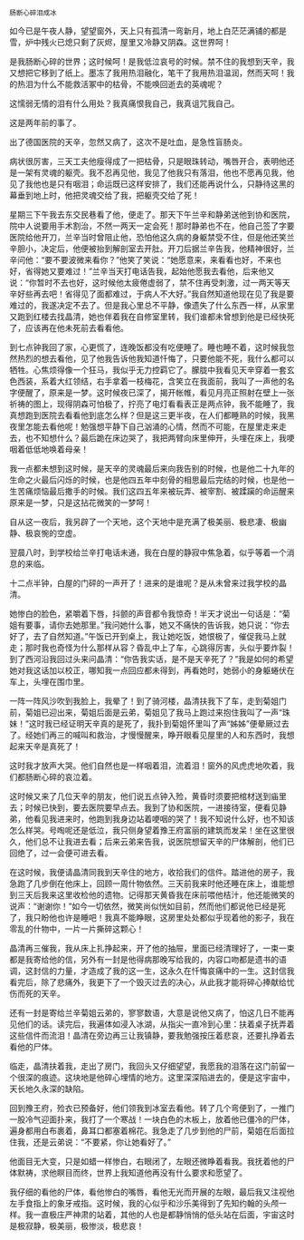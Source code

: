     肠断心碎泪成冰 

   如今已是午夜人静，望望窗外，天上只有孤清一弯新月，地上白茫茫满铺的都是雪，炉中残火已熄只剩了灰烬，屋里又冷静又阴森。这世界呵！

   是我肠断心碎的世界；这时候呵！是我低泣哀号的时候。禁不住的我想到天辛，我又想把它移到了纸上。墨冻了我用热泪融化，笔干了我用热泪温润，然而天呵！我的热泪为什么不能救活冢中的枯骨，不能唤回逝去的英魂呢？

   这懦弱无情的泪有什么用处？我真痛恨我自己，我真诅咒我自己。

   这是两年前的事了。

   出了德国医院的天辛，忽然又病了，这次不是吐血，是急性盲肠炎。

   病状很厉害，三天工夫他瘦得成了一把枯骨，只是眼珠转动，嘴唇开合，表明他还是一架有灵魂的躯壳。我不忍再见他，我见了他我只有落泪，他也不愿再见我，他见了我他也是只有咽泪；命运既已这样安排了，我们还能再说什么，只静待这黑的幕垂到地上时，他把灵魂交给了我，把躯壳交给了死！

   星期三下午我去东交民巷看了他，便走了。那天下午兰辛和静弟送他到协和医院，院中人说要用手术割治，不然一两天一定会死！那时静弟也不在，他自己签了字要医院给他开刀，兰辛当时曾阻止他，恐怕他这久病的身躯禁受不住，但是他还笑兰辛胆小，决定后，他便被抬到解剖室去开肚。开刀后据兰辛告我，他精神很好，兰辛问他：“要不要波微来看你？”他笑了笑说：“她愿意来，来看看也好，不来也好，省得她又要难过！”兰辛当天打电话告我，起始他愿我去看他，后来他又说：“你暂时不去也好，这时候他太疲倦虚弱了，禁不住再受刺激，过一两天等天辛好些再去吧！省得见了面都难过，于病人不大好。”我自然知道他现在见了我是要难过的，我遂决定不去了。但是我心里总不平静，像遗失了什么东西一样，从家里又跑到红楼去找晶清，她也伴着我在自修室里转，我们谁都未曾想到他是已经快死了，应该再在他未死前去看看他。

   到七点钟我回了家，心更慌了，连晚饭都没有吃便睡了。睡也睡不着，这时候我忽然热烈的想去看他，见了他我告诉他我知道忏悔了，只要他能不死，我什么都可以牺牲。心焦烦得像一个狂马，我似乎无力控羁它了。朦胧中我看见天辛穿着一套玄色西装，系着大红领结，右手拿着一枝梅花，含笑立在我面前，我叫了一声他的名字便醒了，原来是一梦。这时候夜已深了，揭开帐帷，看见月亮正照射在壁上一张祈祷的图上，现得阴森可怕极了，拧亮了电灯看看表正是两点钟，我不能睡了，我真想跑到医院去看看他到底怎么样？但是这三更半夜，在人们都睡熟的时候，我黑夜里怎能去看他呢！勉强想平静下自己汹涌的心情，然而不可能，在屋里走来走去，也不知想什么？最后跪在床边哭了，我把两臂向床里伸开，头埋在床上，我哽咽着低低地唤着母亲！

   我一点都未想到这时候，是天辛的灵魂最后来向我告别的时候，也是他二十九年的生命之火最后闪烁的时候，也是他四五年中刻骨的相思最后完结的时候，也是他一生苦痛烦恼最后撒手的时候。我们这四五年来被玩弄、被宰割、被蹂躏的命运醒来原来是一梦，只是这拈花微笑的一梦呵！

   自从这一夜后，我另辟了一个天地，这个天地中是充满了极美丽、极悲凄、极幽静、极哀惋的空虚。

   翌晨八时，到学校给兰辛打电话未通，我在白屋的静寂中焦急着，似乎等着一个消息的来临。

   十二点半钟，白屋的门砰的一声开了！进来的是谁呢？是从未曾来过我学校的晶清。

   她惨白的脸色，紧嚼着下唇，抖颤的声音都令我惊奇！半天才说出一句话是：“菊姐有要事，请你去她那里。”我问她什么事，她又不痛快的告诉我，她只说：“你去好了，去了自然知道。”午饭已开到桌上，我让她吃饭，她恨极了，催促我马上就走；那时我也奇怪为什么那样从容？昏乱中上了车，心跳得厉害，头似乎要炸裂！到了西河沿我回过头来问晶清：“你告我实话，是不是天辛死了？”我是如何的希望她对我这话加以校正，哪知我一点回应都未得到，再看她时，她弱小的身躯蜷伏在车上，头埋在围巾里。

   一阵一阵风沙吹到我脸上，我晕了！到了骑河楼，晶清扶我下了车，走到菊姐门前，菊姐已迎出来，菊姐后面是云弟，菊姐见了我马上跑过来抱住我叫了一声“珠妹！”这时我已经证明天辛真的是死了，我扑到菊姐怀里叫了声“姊姊”便晕厥过去了。经她们再三的喊叫和救治，才慢慢醒来，睁开眼看见屋里的人和东西时，我想起来天辛是真死了！

   这时我才放声大哭。他们自然也是一样咽着泪，流着泪！窗外的风虎虎地吹着，我们都肠断心碎的哀泣着。

   这时候又来了几位天辛的朋友，他们说五点钟入殓，黄昏时须要把棺材送到庙里去；时候已快到，要去医院要早点去。我到了协和医院，一进接待室，便看见静弟，他看见我进来时，他跑到我身边站着哽咽的哭了！我不知说什么好，也不知该怎么样哭。号啕呢还是低泣，我只侧身望着豫王府富丽的建筑而发呆！坐在这里很久，他们总不让我进去看；后来云弟来告我，说医院想留天辛的尸体解剖，他们已回绝了，过一会便可进去看。

   在这时候，我便请晶清同我到天辛住的地方，收拾我们的信件。踏进他的房子，我急跑了几步倒在他床上，回顾一周什物依然。三天前我来时他还睡在床上，谁能想到三天后我来这里收检他的遗物。记得那天黄昏我在床前喂他桔汁，他还能微笑的说声：“谢谢你！”如今一切依然，微笑尚似恍如目前，然而他们都说他已经是死了，我只盼他也许是睡吧！我真不能睁眼，这房里处处都似乎现着他的影子，我在零乱的什物中，一片一片撕碎这颗心！

   晶清再三催我，我从床上扎挣起来，开了他的抽屉，里面已经清理好了，一束一束都是我寄给他的信，另外有一封是他得病那晚写给我的，内容口吻都是遗书的语调，这封信的力量，才造成了我的这一生，这永久在忏悔哀痛中的一生。这封信我看完后，除了悲痛外，我更下了一个毁灭过去的决心，从此我才能将碎心捧献给忧伤而死的天辛。

   还有一封是寄给兰辛菊姐云弟的，寥寥数语，大意是说他又病了，怕这几日不能再见他们的话。读完后，我遍体如浸入冰湖，从指尖一直冷到心里：扶着桌子抚弄着这些信件而流泪！晶清在旁边再三让我镇静，要我勉强按压着悲哀，还要扎挣着去看他的尸体。

   临走，晶清扶着我，走出了房门，我回头又仔细望望，我愿我的泪落在这门前留一个很深的痕迹。这块地是他碎心埋情的地方。这里深深陷进去的，便是这宇宙中，天长地久永深的缺陷。

   回到豫王府，殓衣已预备好，他们领我到冰室去看他。转了几个弯便到了，一推门一股冷气迎面扑来，我打了一个寒战！一块白色的木板上，放着他已僵冷的尸体，遍身都用白布裹着，鼻耳口都塞着棉花。我急走了几步到他的尸前，菊姐在后面拉住我，还是云弟说：“不要紧，你让她看好了。”

   他面目无大变，只是如蜡一样惨白，右眼闭了，左眼还微睁着看我。我抚着他的尸体默祷，求他瞑目而终，世界上我知道他再没有什么要求和愿望了。

   我仔细的看他的尸体，看他惨白的嘴唇，看他无光而开展的左眼，最后我又注视他左手食指上的象牙戒指。这时候，我的心似乎和沙乐美得到了先知约翰的头颅一样。我一直极庄严神肃的站着，其他的人也是都静悄悄的低头站在后面，宇宙这时是极寂静，极美丽，极惨淡，极悲哀！

